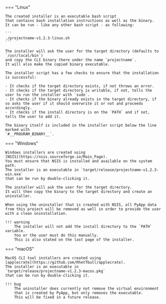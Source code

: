 === "Linux"

    The created installer is an executable bash script
    that contains bash installation instructions as well as the binary.
    It can be run - like any other bash script - as following:

    ```
    ./projectname-v1.2.3-linux.sh
    ```

    The installer will ask the user for the target directory (defaults to `/usr/local/bin`)
    and copy the CLI binary there under the name `projectname`.
    It will also make the copied binary executable.

    The installer script has a few checks to ensure that the installation is successful:

    - It checks if the target directory exists, if not throws an error.
    - It checks if the target directory is writable, if not, tells the user to run the installer with `sudo`.
    - It checks if the binary already exists in the target directory, if so asks the user if it should overwrite it or not and proceeds accordingly.
    - It checks if the install directory is on the `PATH` and if not, tells the user to add it.

    The binary itself is included in the installer script below the line marked with
    `#__PROGRAM_BINARY__`.

=== "Windows"

    Windows installers are created using
    [NSIS](https://nsis.sourceforge.io/Main_Page).
    You must ensure that NSIS is installed and available on the system path.
    The installer is an executable in `target/release/projectname-v1.2.3-win.exe`
    that can be run by double-clicking it.

    The installer will ask the user for the target directory.
    It will then copy the binary to the target directory and create an uninstaller.

    When using the uninstaller that is created with NSIS, all PyApp data from this project will be removed as well in order to provide the user with a clean uninstallation.

    !!! warning
        The installer will not add the install directory to the `PATH` variable.
        You or the user must do this manually.
        This is also stated on the last page of the installer.

=== "macOS"

    MacOS CLI tool installers are created using
    [applecrate](https://github.com/RhetTbull/applecrate).
    The installer is an executable in
    `target/release/projectname-v1.2.3-macos.pkg`
    that can be run by double-clicking it.

    !!! bug
        The uninstaller does currently not remove the virtual environment
        that is created by PyApp, but only removes the executable.
        This will be fixed in a future release.
